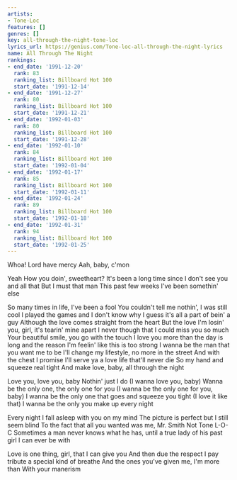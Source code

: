 ```yaml
---
artists:
- Tone-Loc
features: []
genres: []
key: all-through-the-night-tone-loc
lyrics_url: https://genius.com/Tone-loc-all-through-the-night-lyrics
name: All Through The Night
rankings:
- end_date: '1991-12-20'
  rank: 83
  ranking_list: Billboard Hot 100
  start_date: '1991-12-14'
- end_date: '1991-12-27'
  rank: 80
  ranking_list: Billboard Hot 100
  start_date: '1991-12-21'
- end_date: '1992-01-03'
  rank: 80
  ranking_list: Billboard Hot 100
  start_date: '1991-12-28'
- end_date: '1992-01-10'
  rank: 84
  ranking_list: Billboard Hot 100
  start_date: '1992-01-04'
- end_date: '1992-01-17'
  rank: 85
  ranking_list: Billboard Hot 100
  start_date: '1992-01-11'
- end_date: '1992-01-24'
  rank: 89
  ranking_list: Billboard Hot 100
  start_date: '1992-01-18'
- end_date: '1992-01-31'
  rank: 94
  ranking_list: Billboard Hot 100
  start_date: '1992-01-25'
---
```

Whoa!
Lord have mercy
Aah, baby, c'mon


Yeah
How you doin', sweetheart?
It's been a long time since I don't see you and all that
But I must that man
This past few weeks
I've been somethin' else


So many times in life, I've been a fool
You couldn't tell me nothin', I was still cool
I played the games and I don't know why
I guess it's all a part of bein' a guy
Although the love comes straight from the heart
But the love I'm losin' you, girl, it's tearin' mine apart
I never though that I could miss you so much
Your beautiful smile, you go with the touch
I love you more than the day is long and the reason I'm feelin' like this is too strong
I wanna be the man that you want me to be
I'll change my lifestyle, no more  in the street
And with the chest I promise I'll serve ya a love life  that'll never die
So  my hand and squeeze real tight
And make love, baby, all through the night


Love you, love you, baby
Nothin' just I do
(I wanna love you, baby)
Wanna be the only one, the only one for you
(I wanna be the only one for you, baby)
I wanna be the only one that goes and squeeze you tight
(I love it like that)
I wanna be the only you make up every night


Every night I fall asleep with you on my mind
The picture is perfect but I still seem blind
To the fact that all you wanted was me, Mr. Smith
Not Tone L-O-C
Sometimes a man never knows what he has, until a true lady  of his past
 girl I can ever be with

Love is one thing, girl, that I can give you
And then due the respect I pay tribute
 a special kind of breathe
And the ones you've given me, I'm more than 
With your manerism
